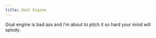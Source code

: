 ```yaml
---
title: Goal Engine
---
```


Goal engine is bad ass and i'm about to pitch it so hard your mind will splody.

